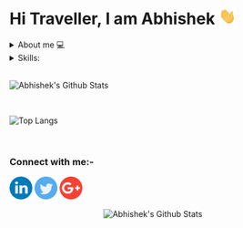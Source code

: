 <h1>Hi Traveller, I am Abhishek <img src="https://raw.githubusercontent.com/abhi7585/abhi7585/master/gifs/Hi.gif" width="30px"></h1>

<details>
<summary> About me 💻</summary>
<p>
I am a final year student at Lokmanya Tilak College of Engineering studying computer science. I have a passion for learning and developing new skills related to programming and computer science.
Currently seeking an entry-level position to begin my career in a professional environment. Secure a responsible career opportunity with a company, where I can fully utilize my training and skills while making a significant contribution to the success of the company. 
</p>
</details>    
 
<details>
  <summary>Skills: </summary>
  <pre>
    - Languages: Python, Java, C
    - Database: MySQL, MongoDB
    - Analytical: PowerBi, MS Excel
    - IDE: Jupyter Notebook, Google Colab, Visual Studio Code, IntelliJ
    - Version Control: GIT
  </pre>
</details>

<br >

![Abhishek's Github Stats](https://github-readme-stats.vercel.app/api?username=abhi7585&show_icons=true&theme=tokyonight)

<br >

![Top Langs](https://github-readme-stats.vercel.app/api/top-langs/?username=abhi7585&theme=tokyonight)

<br>

### Connect with me:-

<a href="https://linkedin.com/in/abhi7585"><img src="https://github.com/abhi7585/abhi7585/blob/master/logos/linkedin.png" width="40" /></a>
<a href="https://twitter.com/the_abhi_7585"><img src="https://github.com/abhi7585/abhi7585/blob/master/logos/twitter.png" width="40" /></a>
<a href="https://mail.google.com/mail/?view=cm&amp;fs=1&amp;tf=1&amp;to=abhi.workonly@gmail.com"><img src="https://github.com/abhi7585/abhi7585/blob/master/logos/google-plus.png" width="40" /></a>

<p align="center"> <img src="https://komarev.com/ghpvc/?username=abhi7585&style=flat-square" alt="Abhishek's Github Stats" /> </p>
